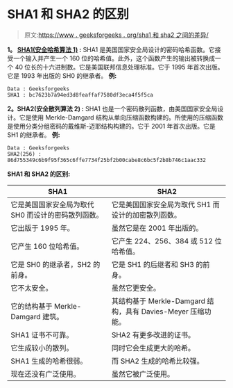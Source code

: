 # SHA1 和 SHA2 的区别

> 原文:[https://www . geeksforgeeks . org/sha1 和 sha2 之间的差异/](https://www.geeksforgeeks.org/difference-between-sha1-and-sha2/)

**1。 [SHA1(安全哈希算法 1)](https://www.geeksforgeeks.org/sha-1-hash-in-java/) :**
SHA1 是美国国家安全局设计的密码哈希函数。它接受一个输入并产生一个 160 位的哈希值。此外，这个函数产生的输出被转换成一个 40 位长的十六进制数。它是美国联邦信息处理标准。它于 1995 年首次出版。它是 1993 年出版的 SH0 的继承者。
**例:**

```
Data : Geeksforgeeks
SHA1 : bc7623b7a94ed3d8feaffaf7580df3eca4f5f5ca 
```

**2。SHA2(安全散列算法 2) :**
SHA1 也是一个密码散列函数，由美国国家安全局设计。它是使用 Merkle-Damgard 结构从单向压缩函数构建的。所使用的压缩函数是使用分类分组密码的戴维斯-迈耶结构构建的。它于 2001 年首次出版。它是 SH1 的继承者。
**例:**

```
Data : Geeksforgeeks
SHA2(256) : 86d755349c6b9f95f365c6ffe7734f25bf2b00cabe8c6bc5f2b8b746c1aac332 
```

**SHA1 和 SHA2 的区别:**

<center>

| SHA1 | SHA2 |
| --- | --- |
| 它是美国国家安全局为取代 SH0 而设计的密码散列函数。 | 它是美国国家安全局为取代 SH1 而设计的加密散列函数。 |
| 它出版于 1995 年。 | 虽然它是在 2001 年出版的。 |
| 它产生 160 位哈希值。 | 它产生 224、256、384 或 512 位哈希值。 |
| 它是 SH0 的继承者，SH2 的前身。 | 它是 SH1 的后继者和 SH3 的前身。 |
| 它不太安全。 | 虽然它更安全。 |
| 它的结构基于 Merkle-Damgard 建筑。 | 其结构基于 Merkle-Damgard 结构，具有 Davies-Meyer 压缩功能。 |
| SHA1 证书不可靠。 | SHA2 有更多改进的证书。 |
| 它生成较小的散列。 | 同时它会生成更大的哈希。 |
| SHA1 生成的哈希很弱。 | 而 SHA2 生成的哈希比较强。 |
| 现在还没有广泛使用。 | 虽然它被广泛使用。 |

</center>